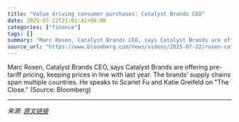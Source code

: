 ```yaml
---
title: "Value driving consumer purchases: Catalyst Brands CEO"
date: 2025-07-22T21:01:41+08:00
categories: ["finance"]
tags: []
summary: "Marc Rosen, Catalyst Brands CEO, says Catalyst Brands are offering pre-tariff pricing, keeping prices in line with last year. The brands’ supply chains span multiple countries. He speaks to Scarlet Fu"
source_url: "https://www.bloomberg.com/news/videos/2025-07-22/rosen-catalyst-brands-will-offer-pre-tariff-pricing-video"
---
```


Marc Rosen, Catalyst Brands CEO, says Catalyst Brands are offering pre-tariff pricing, keeping prices in line with last year. The brands’ supply chains span multiple countries. He speaks to Scarlet Fu and Katie Greifeld on "The Close." (Source: Bloomberg)

---

*来源: [原文链接](https://www.bloomberg.com/news/videos/2025-07-22/rosen-catalyst-brands-will-offer-pre-tariff-pricing-video)*

